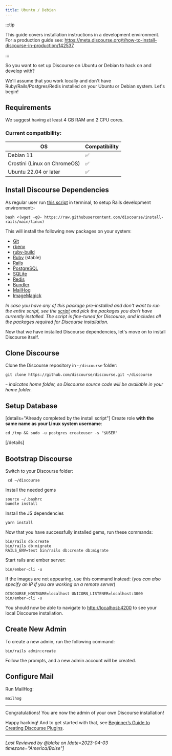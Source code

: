 ```yaml
---
title: Ubuntu / Debian
---
```


:::tip

This guide covers installation instructions in a development environment. For a production guide see: https://meta.discourse.org/t/how-to-install-discourse-in-production/142537

:::

So you want to set up Discourse on Ubuntu or Debian to hack on and develop with?

We'll assume that you work locally and don't have Ruby/Rails/Postgres/Redis installed on your Ubuntu or Debian system. Let's begin!

## Requirements
We suggest having at least 4 GB RAM and 2 CPU cores.

### Current compatibility:

|OS | Compatibility|
|--- | ---|
|Debian 11 | ✅|
|Crostini (Linux on ChromeOS)|✅|
|Ubuntu 22.04 or later | ✅|

## Install Discourse Dependencies

As regular user run [this script][linux_script] in terminal, to setup Rails development environment:-

```
bash <(wget -qO- https://raw.githubusercontent.com/discourse/install-rails/main/linux)
```

This will install the following new packages on your system:

* [Git][git_link]
* [rbenv][rbenv_link]
* [ruby-build][ruby_build_link]
* [Ruby][ruby_link] (stable)
* [Rails][rails_link]
* [PostgreSQL][pg_link]
* [SQLite][sqlite_link]
* [Redis][redis_link]
* [Bundler][bundler_link]
* [MailHog][mg]
* [ImageMagick][imagemagick_link]

*In case you have any of this package pre-installed and don't want to run the entire script, see the [script][linux_script] and pick the packages you don't have currently installed. The script is fine-tuned for Discourse, and includes all the packages required for Discourse installation.*

Now that we have installed Discourse dependencies, let's move on to install Discourse itself.

## Clone Discourse

Clone the Discourse repository in `~/discourse` folder:

```
git clone https://github.com/discourse/discourse.git ~/discourse
```

*`~` indicates home folder, so Discourse source code will be available in your home folder.*

## Setup Database

[details="Already completed by the install script"]
Create role **with the same name as your Linux system username**:

```
cd /tmp && sudo -u postgres createuser -s "$USER"
```
[/details]

## Bootstrap Discourse

Switch to your Discourse folder:

```
 cd ~/discourse
```
Install the needed gems

```
source ~/.bashrc
bundle install
```

Install the JS dependencies

```
yarn install
```

Now that you have successfully installed gems, run these commands:

```
bin/rails db:create 
bin/rails db:migrate
RAILS_ENV=test bin/rails db:create db:migrate
```

Start rails and ember server:

```
bin/ember-cli -u
```
If the images are not appearing, use this command instead:
(*you can also specify an IP if you are working on a remote server*)
```
DISCOURSE_HOSTNAME=localhost UNICORN_LISTENER=localhost:3000 bin/ember-cli -u
```

You should now be able to navigate to [http://localhost:4200](http://localhost:4200) to see your local Discourse installation.

## Create New Admin

To create a new admin, run the following command:

```
bin/rails admin:create
```

Follow the prompts, and a new admin account will be created. 

## Configure Mail

Run MailHog:

```
mailhog
```

----

Congratulations! You are now the admin of your own Discourse installation!

Happy hacking! And to get started with that, see [Beginner’s Guide to Creating Discourse Plugins](https://meta.discourse.org/t/beginners-guide-to-creating-discourse-plugins/30515).


  [linux_script]: https://github.com/discourse/install-rails/blob/main/linux
  [git_link]: http://git-scm.com/
  [rbenv_link]: https://github.com/sstephenson/rbenv
  [ruby_build_link]: https://github.com/sstephenson/ruby-build
  [ruby_link]: https://www.ruby-lang.org/
  [rails_link]: http://rubyonrails.org/
  [pg_link]: http://www.postgresql.org/
  [sqlite_link]: https://sqlite.org/
  [redis_link]: http://redis.io/
  [bundler_link]: http://bundler.io/
  [imagemagick_link]: http://www.imagemagick.org/
  [meta]: https://meta.discourse.org/t/developers-guide-to-install-discourse-on-ubuntu/14727
  [gh]: https://github.com/techAPJ/discourse-development-ubuntu
  [install_guide]: https://github.com/discourse/discourse/blob/master/docs/INSTALL.md
  [docker_guide]: https://meta.discourse.org/t/beginners-guide-to-deploy-discourse-on-digital-ocean-using-docker/12156
  [mg]: https://github.com/mailhog/MailHog

---

*Last Reviewed by @blake on [date=2023-04-03 timezone="America/Boise"]*